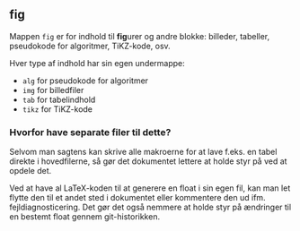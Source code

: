 ## fig

Mappen `fig` er for indhold til **fig**urer og andre blokke:
billeder, tabeller, pseudokode for algoritmer, TiKZ-kode, osv.

Hver type af indhold har sin egen undermappe:

  - `alg` for pseudokode for algoritmer
  - `img` for billedfiler
  - `tab` for tabelindhold
  - `tikz` for TiKZ-kode


### Hvorfor have separate filer til dette?

Selvom man sagtens kan skrive alle makroerne for at lave f.eks. en tabel direkte i hovedfilerne, så gør det dokumentet lettere at holde styr på ved at opdele det.

Ved at have al LaTeX-koden til at generere en float i sin egen fil, kan man let flytte den til et andet sted i dokumentet eller kommentere den ud ifm. fejldiagnosticering.
Det gør det også nemmere at holde styr på ændringer til en bestemt float gennem git-historikken.

